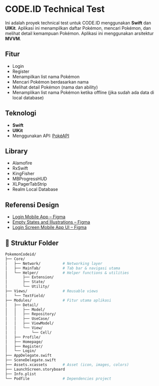 # CODE.ID Technical Test

Ini adalah proyek technical test untuk CODE.ID menggunakan **Swift** dan **UIKit**. Aplikasi ini menampilkan daftar Pokémon, mencari Pokémon, dan melihat detail kemampuan Pokémon. Aplikasi ini menggunakan arsitektur **MVVM**.

## Fitur
- Login
- Register
- Menampilkan list nama Pokémon
- Mencari Pokémon berdasarkan nama
- Melihat detail Pokémon (nama dan ability)
- Menamplikan list nama Pokémon ketika offline (jika sudah ada data di local database)

## Teknologi
- **Swift**
- **UIKit**
- Menggunakan API: [PokéAPI](https://pokeapi.co)

## Library
- Alamofire
- RxSwift
- KingFisher
- MBProgressHUD
- XLPagerTabStrip
- Realm Local Database

## Referensi Design
- [Login Mobile App – Figma](https://www.figma.com/design/wlpAYGCHZVz693oWZhRQlZ/Login-Mobile-App--Community-?node-id=0-1&t=fsxQyJGGj8FrNwyd-0)  
- [Empty States and Illustrations – Figma](https://www.figma.com/design/NHKLy6DMN5tB09VN8mypxu/Empty-States-and-Illustrations--Community-?node-id=22-331&t=XHbCxxOGfK8nEUPO-0)  
- [Login Screen Mobile App UI – Figma](https://www.figma.com/design/JsBFtP77eDdh9McMQOPnSl/18-Login-Screen-Mobile-App-UI--Community-?node-id=11-1831&t=pVLyByggbxYyhnap-0)  

## 📂 Struktur Folder

```bash
PokemonCodeid/
├── Core/                 
│   ├── Network/          # Networking layer
│   ├── MainTab/          # Tab bar & navigasi utama
│   └── Helper/           # Helper functions & utilities
│       ├── Extension/
│       ├── State/
│       └── Utility/
├── Views/                # Reusable views
│   └── TextField/
├── Modules/              # Fitur utama aplikasi
│   ├── Detail/
│   │   ├── Model/
│   │   ├── Repository/
│   │   ├── UseCase/
│   │   ├── ViewModel/
│   │   └── View/
│   │       └── Cell/
│   ├── Profile/
│   ├── Homepage/
│   ├── Register/
│   └── Login/
├── AppDelegate.swift
├── SceneDelegate.swift
├── Assets.xcassets       # Asset (icon, images, colors)
├── LaunchScreen.storyboard
├── Info.plist
└── Podfile               # Dependencies project
